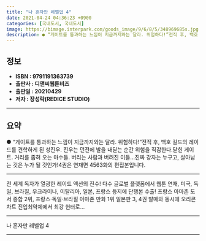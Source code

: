 ```yaml
---
title: "나 혼자만 레벨업 4"
date: 2021-04-24 04:36:23 +0900
categories: [국내도서, 국내도서]
image: https://bimage.interpark.com/goods_image/9/6/8/5/348969685s.jpg
description: ● “게이트를 통과하는 느낌이 지금까지와는 달라. 위험하다!”전직 후, 백호 길드의 레이드를 견학하게 된 성진우. 진우는 던전에 발을 내딛는 순간 위험을 직감한다.닫힌 게이트. 거리를 좁혀 오는 마수들. 버리는 사람과 버려진 이들…진짜 강자는 누구고, 살아남는 것은 누가 될 것인가!4
---
```


## **정보**

- **ISBN : 9791191363739**
- **출판사 : 디앤씨웹툰비즈**
- **출판일 : 20210429**
- **저자 : 장성락(REDICE STUDIO)**

------



## **요약**

●  “게이트를 통과하는 느낌이 지금까지와는 달라. 위험하다!”전직 후, 백호 길드의 레이드를 견학하게 된 성진우. 진우는 던전에 발을 내딛는 순간 위험을 직감한다.닫힌 게이트. 거리를 좁혀 오는 마수들. 버리는 사람과 버려진 이들…진짜 강자는 누구고, 살아남는 것은 누가 될 것인가!4권은 연재면 4563화의 편집본입니다.

------

전 세계 독자가 열광한 레이드 액션의 진수!
다수 글로벌 플랫폼에서 웹툰 연재, 
미국, 독일, 브라질, 우크라이나, 이탈리아, 일본, 프랑스 등지에 단행본 수출! 
프랑스 아마존 도서 종합 2위, 
프랑스·독일·브라질 아마존 만화 1위
일본판 3, 4권 발매와 동시에 오리콘 차트 진입최약체에서 최강 헌터로... 

------


나 혼자만 레벨업 4 

------


